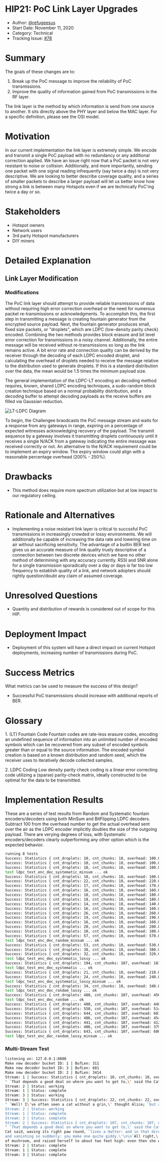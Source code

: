 # HIP21: PoC Link Layer Upgrades

- Author: [@refugeesus](https://github.com/refugeesus)
- Start Date: November 11, 2020
- Category: Technical
- Tracking Issue: [#78](https://github.com/helium/HIP/issues/78)

# Summary

The goals of these changes are to:

1. Break up the PoC message to improve the reliability of PoC transmissions.
2. Improve the quality of information gained from PoC transmissions in the RF layer.

The link layer is the method by which information is send from one source to another. It sits
directly above the PHY layer and below the MAC layer. For a specific definition, please see the OSI
model.

# Motivation

In our current implementation the link layer is extremely simple. We encode and transmit a single
PoC payload with no redundancy or any additional correction applied. We have an issue right now that
a PoC packet is not very resistant to noise or collision. Additionally, and more importantly,
sending one packet with one signal reading infrequently (say twice a day) is not very descriptive.
We are looking to better describe coverage quality, and a series of smaller packets to describe a
larger payload will let us better know how strong a link is between many Hotspots even if we are
technically PoC'ing twice a day or so.

# Stakeholders

- Hotspot owners
- Network users
- 3rd party Hotspot manufacturers
- DIY miners

# Detailed Explanation

## Link Layer Modification

### Modifications

The PoC link layer should attempt to provide reliable transmissions of data without requiring high
error correction overhead or the need for numerous packet re-transmissions or acknowledgments. To
accomplish this, the first step in transmitting a message is creating fountain generator from the
encrypted source payload. Next, the fountain generator produces small, fixed size packets, or
"droplets", which are LDPC (low-density parity check) encoded. Combining the two methods provides
block erasure and bit level error correction for transmissions in a noisy channel. Additionally, the
entire message will be received without re-transmissions so long as the link remains active. A bit
error rate and connection quality can be derived by the receiver through the decoding of each LDPC
encoded droplet, and calculating the overhead of droplets needed to receive the message relative to
the distribution used to generate droplets. If this is a standard distribution over the data, the
mean would be 1.5 times the minimum payload size.

The general implementation of the LDPC-LT encoding an decoding method requires, known, shared LDPC
encoding techniques, a sudo-random block creation technique based on a normal probability
distribution, and a decoding buffer to attempt decoding payloads as the receive buffers are filled
via Gaussian reduction.

![LT-LDPC Diagram](files/0021/ltldpc-diag.png)

To begin, the Challengee braodcasts the PoC message stream and waits for a response from any
gateways in range, expiring on a percentage of expected witnesses acknowledging recovery of the
payload. The transmit sequence by a gateway involves it transmitting droplets continuously until it
receives a single N/ACK from a gateway indicating the entire message was received correctly or not.
An alternative to the N/ACK requirement could be to implement an expiry window. The expiry window
could align with a reasonable percentage overhead (200% - 250%).

# Drawbacks

- This method does require more spectrum utilization but at low impact to our regulatory ceiling.

# Rationale and Alternatives

- Implementing a noise resistant link layer is critical to succssful PoC transmissions in
  increasingly crowded or lossy environments. We will additionally be capable of increasing the data
  rate and lowering time on air without sacrificing sensitivity. The advantage of a builtin BER test
  gives us an accurate measure of link quality truely descriptive of a connection between two
  discrete devices which we have no other method of determining with any accuracy currently. RSSI
  and SNR alone for a single transmission sporadically over a day or days is far too low frequency
  to establish quality of a link, and network adopters should rightly question/doubt any claim of
  assumed coverage.

# Unresolved Questions

- Quantity and distribution of rewards is considered out of scope for this HIP.

# Deployment Impact

- Deployment of this system will have a direct impact on current Hotspot deployments, increasing
  number of transmissions during PoC.

# Success Metrics

What metrics can be used to measure the success of this design?

- Successful PoC transmissions should increase with additional reports of BER.

# Glossary

1\. (LT) Fountain Code Fountain codes are rate-less erasure codes, encoding an undefined sequence of
information into an unlimited number of encoded symbols which can be recovered from any subset of
encoded symbols greater than or equal to the source information. The encoded symbol creation is
based on a known distribution and random seed, which the receiver uses to iteratively decode
collected samples.

2\. LDPC Coding Low density parity check coding is a linear error correcting code utilizing a
(sparse) parity-check matrix, ideally constructed to be optimal for the data to be transmitted.

# Implementation Results

These are a series of test results from Random and Systematic fountain encoders/decoders using both
MinSum and BitFlipping LDPC decoders. Subtract 100 from the overhead number to get the actual
overhead sent over the air as the LDPC encoder implicitly doubles the size of the outgoing payload.
There are verying degrees of loss, with Systematic encoders/decoders clearly outperforming any other
option which is the expected behavior.

```bash
running 8 tests
Success: Statistics { cnt_droplets: 10, cnt_chunks: 10, overhead: 100.0, unknown_chunks: 0  } | Loss: 0.05 | EncodeType: SysLdpc(TC512, 0) | Decoder Type: Bf | Lost: 0 | Total: 10 | Percentage: 0.0
Success: Statistics { cnt_droplets: 10, cnt_chunks: 10, overhead: 100.0, unknown_chunks: 0  } | Loss: 0.1 | EncodeType: SysLdpc(TC512, 0) | Decoder Type: Bf | Lost: 0 | Total: 10 | Percentage: 0.0
Success: Statistics { cnt_droplets: 10, cnt_chunks: 10, overhead: 100.0, unknown_chunks: 0  } | Loss: 0.0 | EncodeType: SysLdpc(TC512, 0) | Decoder Type: Ms | Lost: 0 | Total: 10 | Percentage: 0.0
test ldpc_test_enc_dec_systematic_minsum ... ok
Success: Statistics { cnt_droplets: 10, cnt_chunks: 10, overhead: 100.0, unknown_chunks: 0  } | Loss: 0.05 | EncodeType: SysLdpc(TC512, 0) | Decoder Type: Ms | Lost: 1 | Total: 11 | Percentage: 0.09090909
Success: Statistics { cnt_droplets: 22, cnt_chunks: 10, overhead: 220.0, unknown_chunks: 0  } | Loss: 0.05 | EncodeType: RandLdpc(TC512, 0) | Decoder Type: Bf | Lost: 1 | Total: 23 | Percentage: 0.04347826
Success: Statistics { cnt_droplets: 17, cnt_chunks: 10, overhead: 170.0, unknown_chunks: 0  } | Loss: 0.2 | EncodeType: SysLdpc(TC512, 0) | Decoder Type: Bf | Lost: 2 | Total: 19 | Percentage: 0.10526316
Success: Statistics { cnt_droplets: 16, cnt_chunks: 10, overhead: 160.0, unknown_chunks: 0  } | Loss: 0.1 | EncodeType: SysLdpc(TC512, 0) | Decoder Type: Ms | Lost: 1 | Total: 17 | Percentage: 0.05882353
Success: Statistics { cnt_droplets: 18, cnt_chunks: 10, overhead: 180.0, unknown_chunks: 0  } | Loss: 0.1 | EncodeType: RandLdpc(TC512, 0) | Decoder Type: Bf | Lost: 5 | Total: 23 | Percentage: 0.2173913
Success: Statistics { cnt_droplets: 18, cnt_chunks: 10, overhead: 180.0, unknown_chunks: 0  } | Loss: 0.25 | EncodeType: SysLdpc(TC512, 0) | Decoder Type: Bf | Lost: 5 | Total: 23 | Percentage: 0.2173913
Success: Statistics { cnt_droplets: 14, cnt_chunks: 10, overhead: 140.0, unknown_chunks: 0  } | Loss: 0.3 | EncodeType: SysLdpc(TC512, 0) | Decoder Type: Bf | Lost: 2 | Total: 16 | Percentage: 0.125
Success: Statistics { cnt_droplets: 16, cnt_chunks: 10, overhead: 160.0, unknown_chunks: 0  } | Loss: 0.2 | EncodeType: SysLdpc(TC512, 0) | Decoder Type: Ms | Lost: 2 | Total: 18 | Percentage: 0.11111111
Success: Statistics { cnt_droplets: 26, cnt_chunks: 10, overhead: 260.0, unknown_chunks: 0  } | Loss: 0.2 | EncodeType: RandLdpc(TC512, 0) | Decoder Type: Bf | Lost: 5 | Total: 31 | Percentage: 0.16129032
Success: Statistics { cnt_droplets: 19, cnt_chunks: 10, overhead: 190.0, unknown_chunks: 0  } | Loss: 0.5 | EncodeType: SysLdpc(TC512, 0) | Decoder Type: Bf | Lost: 18 | Total: 37 | Percentage: 0.4864865
Success: Statistics { cnt_droplets: 16, cnt_chunks: 10, overhead: 160.0, unknown_chunks: 0  } | Loss: 0.25 | EncodeType: RandLdpc(TC512, 0) | Decoder Type: Bf | Lost: 4 | Total: 20 | Percentage: 0.2
Success: Statistics { cnt_droplets: 20, cnt_chunks: 10, overhead: 200.0, unknown_chunks: 0  } | Loss: 0.25 | EncodeType: SysLdpc(TC512, 0) | Decoder Type: Ms | Lost: 9 | Total: 29 | Percentage: 0.31034482
Success: Statistics { cnt_droplets: 10, cnt_chunks: 10, overhead: 100.0, unknown_chunks: 0  } | Loss: 0.3 | EncodeType: SysLdpc(TC512, 0) | Decoder Type: Ms | Lost: 7 | Total: 17 | Percentage: 0.4117647
Success: Statistics { cnt_droplets: 57, cnt_chunks: 10, overhead: 570.0, unknown_chunks: 0  } | Loss: 0.0 | EncodeType: RandLdpc(TC512, 0) | Decoder Type: Ms | Lost: 0 | Total: 57 | Percentage: 0.0
test ldpc_test_enc_dec_random_minsum ... ok
Success: Statistics { cnt_droplets: 53, cnt_chunks: 10, overhead: 530.0, unknown_chunks: 0  } | Loss: 0.3 | EncodeType: RandLdpc(TC512, 0) | Decoder Type: Bf | Lost: 24 | Total: 77 | Percentage: 0.3116883
Success: Statistics { cnt_droplets: 38, cnt_chunks: 10, overhead: 380.0, unknown_chunks: 0  } | Loss: 0.5 | EncodeType: SysLdpc(TC512, 0) | Decoder Type: Ms | Lost: 50 | Total: 88 | Percentage: 0.5681818
Success: Statistics { cnt_droplets: 32, cnt_chunks: 10, overhead: 320.0, unknown_chunks: 0  } | Loss: 0.9 | EncodeType: SysLdpc(TC512, 0) | Decoder Type: Bf | Lost: 273 | Total: 305 | Percentage: 0.895082
test ldpc_test_enc_dec_systematic_lossy ... ok
Success: Statistics { cnt_droplets: 194, cnt_chunks: 107, overhead: 181.30841, unknown_chunks: 0  } | Loss: 0.1 | EncodeType: SysLdpc(TC512, 0) | Decoder Type: Bf | Lost: 17 | Total: 211 | Percentage: 0.08056872
test ldpc_test_enc_dec_systematic ... ok
Success: Statistics { cnt_droplets: 21, cnt_chunks: 10, overhead: 210.0, unknown_chunks: 0  } | Loss: 0.5 | EncodeType: RandLdpc(TC512, 0) | Decoder Type: Bf | Lost: 22 | Total: 43 | Percentage: 0.5116279
Success: Statistics { cnt_droplets: 24, cnt_chunks: 10, overhead: 240.0, unknown_chunks: 0  } | Loss: 0.9 | EncodeType: SysLdpc(TC512, 0) | Decoder Type: Ms | Lost: 162 | Total: 186 | Percentage: 0.87096775
test ldpc_test_enc_dec_systematic_lossy_minsum ... ok
Success: Statistics { cnt_droplets: 34, cnt_chunks: 10, overhead: 340.0, unknown_chunks: 0  } | Loss: 0.9 | EncodeType: RandLdpc(TC512, 0) | Decoder Type: Bf | Lost: 236 | Total: 270 | Percentage: 0.8740741
test ldpc_test_enc_dec_random_lossy ... ok
Success: Statistics { cnt_droplets: 488, cnt_chunks: 107, overhead: 456.07477, unknown_chunks: 0  } | Loss: 0.0 | EncodeType: RandLdpc(TC512, 0) | Decoder Type: Bf | Lost: 0 | Total: 488 | Percentage: 0.0
test ldpc_test_enc_dec_random ... ok
Success: Statistics { cnt_droplets: 480, cnt_chunks: 107, overhead: 448.59814, unknown_chunks: 0  } | Loss: 0.05 | EncodeType: RandLdpc(TC512, 0) | Decoder Type: Ms | Lost: 15 | Total: 495 | Percentage: 0.030303031
Success: Statistics { cnt_droplets: 550, cnt_chunks: 107, overhead: 514.0187, unknown_chunks: 0  } | Loss: 0.1 | EncodeType: RandLdpc(TC512, 0) | Decoder Type: Ms | Lost: 68 | Total: 618 | Percentage: 0.110032365
Success: Statistics { cnt_droplets: 644, cnt_chunks: 107, overhead: 601.86914, unknown_chunks: 0  } | Loss: 0.2 | EncodeType: RandLdpc(TC512, 0) | Decoder Type: Ms | Lost: 169 | Total: 813 | Percentage: 0.20787208
Success: Statistics { cnt_droplets: 486, cnt_chunks: 107, overhead: 454.2056, unknown_chunks: 0  } | Loss: 0.25 | EncodeType: RandLdpc(TC512, 0) | Decoder Type: Ms | Lost: 191 | Total: 677 | Percentage: 0.28212702
Success: Statistics { cnt_droplets: 441, cnt_chunks: 107, overhead: 412.14954, unknown_chunks: 0  } | Loss: 0.3 | EncodeType: RandLdpc(TC512, 0) | Decoder Type: Ms | Lost: 198 | Total: 639 | Percentage: 0.30985916
Success: Statistics { cnt_droplets: 406, cnt_chunks: 107, overhead: 379.43924, unknown_chunks: 0  } | Loss: 0.5 | EncodeType: RandLdpc(TC512, 0) | Decoder Type: Ms | Lost: 370 | Total: 776 | Percentage: 0.47680414
Success: Statistics { cnt_droplets: 643, cnt_chunks: 107, overhead: 600.9346, unknown_chunks: 0  } | Loss: 0.9 | EncodeType: RandLdpc(TC512, 0) | Decoder Type: Ms | Lost: 5624 | Total: 6267 | Percentage: 0.89739907
test ldpc_test_enc_dec_random_lossy_minsum ... ok
```

### Multi-Stream Test

```bash
listening on: 127.0.0.1:8080
Make new decoder bucket ID: 1 | BufLen: 311
Make new decoder bucket ID: 3 | BufLen: 681
Make new decoder bucket ID: 2 | BufLen: 3414
Stream: 1 | Success: Statistics { cnt_droplets: 10, cnt_chunks: 10, overhead: 100.0, unknown_chunks: 0 }
" `That depends a good deal on where you want to get to,\' said the Cat.\n\n`I don\'t much care where--\' said Alice.\n\n`Then it doesn\'t matter which way you go,\' said the Cat.\n\n`--so long as I get somewhere,\' Alice added as an explanation.\n\n`Oh, you\'re sure to do that,\' said the Cat, `if you only walk long enough.\'\n"
Stream: 2 | Status: working
Stream: 1 | Status: complete
Stream: 3 | Status: working
Stream: 3 | Success: Statistics { cnt_droplets: 22, cnt_chunks: 22, overhead: 100.0, unknown_chunks: 0 }
" `Well! I\'ve often seen a cat without a grin,\' thought Alice; `but a grin without a cat! It\'s the most curious thing I ever saw in my life!\'\n\nShe had not gone much farther before she came in sight of the house of the March Hare: she thought it must be the right house, because the chimneys were shaped like ears and the roof was thatched with fur. It was so large a house, that she did not like to go nearer till she had nibbled some more of the lefthand bit of mushroom, and raised herself to about two feet high: even then she walked up towards it rather timidly, saying to herself `Suppose it should be raving mad after all! I almost wish I\'d gone to see the Hatter instead!\'  \n"
Stream: 2 | Status: working
Stream: 1 | Status: complete
Stream: 3 | Status: complete
Stream: 2 | Success: Statistics { cnt_droplets: 107, cnt_chunks: 107, overhead: 100.0, unknown_chunks: 0 }
" `That depends a good deal on where you want to get to,\' said the Cat.\n\n`I don\'t much care where--\' said Alice.\n\n`Then it doesn\'t matter which way you go,\' said the Cat.\n\n`--so long as I get somewhere,\' Alice added as an explanation.\n\n`Oh, you\'re sure to do that,\' said the Cat, `if you only walk long enough.\'\n\nAlice felt that this could not be denied, so she tried another question. `What sort of people live about here?\'\n\n`In that direction,\' the
Cat said, waving its right paw round, `lives a Hatter: and in that direction,\' waving the other paw, `lives a March Hare. Visit either you like: they\'re both mad.\'\n\n`But I don\'t want to go among mad people,\' Alice remarked.\n\n`Oh, you can\'t help that,\' said the Cat: `we\'re all mad here. I\'m mad. You\'re mad.\'\n\n`How do you know I\'m mad?\' said Alice.\n\n`You must be,\' said the Cat, `or you wouldn\'t have come here.\'\n\nAlice didn\'t think that proved it at all; however, she went on `And how do you know that you\'re mad?\'\n\n`To begin with,\' said the Cat, `a dog\'s not mad. You grant that?\'\n\n`I suppose so,\' said Alice.\n\n`Well, then,\' the Cat went on, `you see, a dog growls when it\'s angry, and wags its tail when it\'s pleased. Now I growl when I\'m pleased, and wag my tail when I\'m angry. Therefore I\'m mad.\'\n\n`I call it purring, not growling,\' said Alice.\n\n`Call it what you like,\' said the Cat. `Do you play croquet with the Queen to-day?\'\n\n`I should like it very much,\' said Alice, `but I haven\'t been invited yet.\'\n\n`You\'ll see me there,\' said the Cat, and vanished.\n\nAlice was not much surprised at this, she was getting so used to queer things happening. While she was looking at the place where it had been, it suddenly appeared again.\n\n`By-the-bye, what became of the baby?\' said the Cat. `I\'d nearly forgotten to ask.\'\n\n`It turned into a pig,\' Alice quietly said, just as if it had come back in a natural way.\n\n`I thought it would,\' said the Cat, and vanished again.\n\nAlice waited a little, half expecting to see it again, but it did not appear, and after a minute or two she walked on in the direction in which the March Hare was said to live. `I\'ve seen hatters before,\' she said to herself; `the March Hare will be much the most interesting, and perhaps as this is May it won\'t be raving mad--at least not so mad as it was in March.\' As she said this, she looked up, and there was the Cat again, sitting on a branch of a tree.\n\n`Did you say pig, or fig?\' said the Cat.\n\n`I said pig,\' replied Alice; `and I wish you wouldn\'t keep appearing
and vanishing so suddenly: you make one quite giddy.\'\n\n`All right,\' said the Cat; and this time it vanished quite slowly, beginning with the end of the tail, and ending with the grin, which remained some time after the rest of it had gone.\n\n`Well! I\'ve often seen a cat without a grin,\' thought Alice; `but a grin without a cat! It\'s the most curious thing I ever saw in my life!\'\n\nShe had not gone much farther before she came in sight of the house of the March Hare: she thought it must be the right house, because the chimneys were shaped like ears and the roof was thatched with fur. It was so large a house, that she did not like to go nearer till she had nibbled some more of the lefthand bit
of mushroom, and raised herself to about two feet high: even then she walked up towards it rather timidly, saying to herself `Suppose it should be raving mad after all! I almost wish I\'d gone to see the Hatter instead!\'\n"
Stream: 2 | Status: complete
Stream: 1 | Status: complete
Stream: 3 | Status: complete
```
